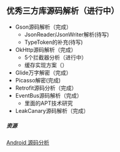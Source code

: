 ## 优秀三方库源码解析（进行中）

* Gson源码解析（完成）
  * JsonReader/JsonWriter解析(待写)
  * TypeToken的补充(待写)
* OkHttp源码解析（完成）
  * 5个拦截器分析（进行中）
  * 缓存实现方案（）
* Glide万字解密（完成）
* Picasso解密(完成)
* Retrofit源码分析（完成）
* EventBus源码解析（完成）
  * 里面的APT技术研究
* LeakCanary源码解析（完成） 



##### 资源

[Android 源码分析]()